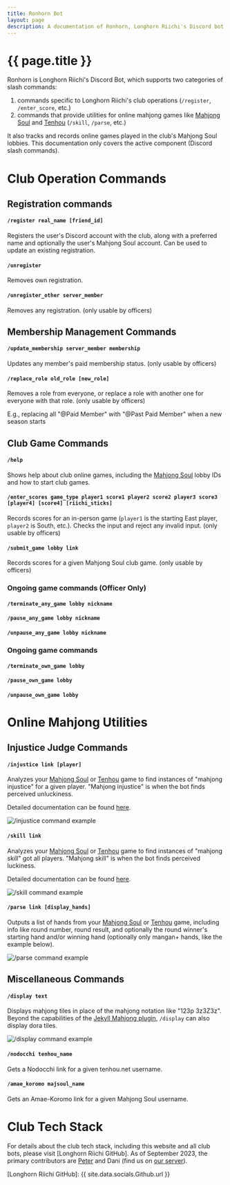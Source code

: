 ```yaml
---
title: Ronhorn Bot
layout: page
description: A documentation of Ronhorn, Longhorn Riichi's Discord bot 
---
```


# {{ page.title }}

Ronhorn is Longhorn Riichi's Discord Bot, which supports two categories of slash commands:
1. commands specific to Longhorn Riichi's club operations (`/register`, `/enter_score`, etc.)
2. commands that provide utilities for online mahjong games like [Mahjong Soul] and [Tenhou] (`/skill`, `/parse`, etc.)

It also tracks and records online games played in the club's Mahjong Soul lobbies. This documentation only covers the active component (Discord slash commands).

# Club Operation Commands

## Registration commands

#### `/register real_name [friend_id]`
Registers the user's Discord account with the club, along with a preferred name and optionally the user's Mahjong Soul account. Can be used to update an existing registration.

#### `/unregister`
Removes own registration.

#### `/unregister_other server_member`
Removes any registration. (only usable by officers)

## Membership Management Commands

#### `/update_membership server_member membership`
Updates any member's paid membership status. (only usable by officers)

#### `/replace_role old_role [new_role]`
Removes a role from everyone, or replace a role with another one for everyone with that role. (only usable by officers)

E.g., replacing all "@Paid Member" with "@Past Paid Member" when a new season starts

## Club Game Commands

#### `/help`
Shows help about club online games, including the [Mahjong Soul] lobby IDs and how to start club games.

#### `/enter_scores game_type player1 score1 player2 score2 player3 score3 [player4] [score4] [riichi_sticks]`
Records scores for an in-person game (`player1` is the starting East player, `player2` is South, etc.). Checks the input and reject any invalid input. (only usable by officers)

#### `/submit_game lobby link`
Records scores for a given Mahjong Soul club game. (only usable by officers)

### Ongoing game commands (Officer Only)
#### `/terminate_any_game lobby nickname`
#### `/pause_any_game lobby nickname`
#### `/unpause_any_game lobby nickname`

### Ongoing game commands
#### `/terminate_own_game lobby`
#### `/pause_own_game lobby`
#### `/unpause_own_game lobby`

# Online Mahjong Utilities

## Injustice Judge Commands

#### `/injustice link [player]`
Analyzes your [Mahjong Soul] or [Tenhou] game to find instances of "mahjong injustice" for a given player. "Mahjong injustice" is when the bot finds perceived unluckiness.

Detailed documentation can be found [here](https://github.com/Longhorn-Riichi/InjusticeJudge#injusticejudge).

![`/injustice` command example](https://res.cloudinary.com/djvg6ubiy/image/upload/v1695713305/Ronhorn/injustice_wxvqhi.png)

#### `/skill link`
Analyzes your [Mahjong Soul] or [Tenhou] game to find instances of "mahjong skill" got all players. "Mahjong skill" is when the bot finds perceived luckiness.

Detailed documentation can be found [here](https://github.com/Longhorn-Riichi/InjusticeJudge#skills).

![`/skill` command example](https://res.cloudinary.com/djvg6ubiy/image/upload/v1695713305/Ronhorn/skill_jt6fav.png)

#### `/parse link [display_hands]`
Outputs a list of hands from your [Mahjong Soul] or [Tenhou] game, including info like round number, round result, and optionally the round winner's starting hand and/or winning hand (optionally only mangan+ hands, like the example below).

![`/parse` command example](https://res.cloudinary.com/djvg6ubiy/image/upload/v1695713306/Ronhorn/parse_ggx6lu.png)

## Miscellaneous Commands

#### `/display text`
Displays mahjong tiles in place of the mahjong notation like "123p 3z3Z3z". Beyond the capabilities of the [Jekyll Mahjong plugin], `/display` can also display dora tiles.

![`/display` command example](https://res.cloudinary.com/djvg6ubiy/image/upload/v1695713305/Ronhorn/display_iuuwco.png)

#### `/nodocchi tenhou_name`
Gets a Nodocchi link for a given tenhou.net username.

#### `/amae_koromo majsoul_name`
Gets an Amae-Koromo link for a given Mahjong Soul username.

# Club Tech Stack

For details about the club tech stack, including this website and all club bots, please visit [Longhorn Riichi GitHub]. As of September 2023, the primary contributors are [Peter](https://peterish.com/riichi-docs/my-riichi-presence/) and Dani (find us on [our server](/discord)).

[Mahjong Soul]: https://mahjongsoul.yo-star.com/
[Tenhou]: https://tenhou.net/
[Jekyll Mahjong plugin]: https://peterish.com/riichi-docs/jekyll-mahjong-plugin/
[Longhorn Riichi GitHub]: {{ site.data.socials.Github.url }}
